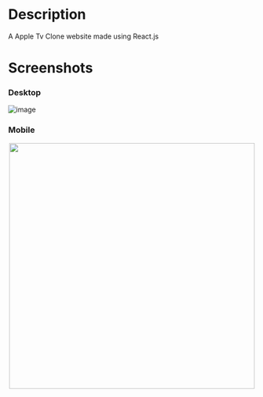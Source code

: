 # Description
A Apple Tv Clone website made using React.js
# Screenshots
### Desktop
![image](https://user-images.githubusercontent.com/104687128/198219589-2a909d34-0ac2-40d5-84c9-2ae2ad9e683d.png)
### Mobile
<p align="center">
<img src="https://user-images.githubusercontent.com/104687128/198219707-d2987b25-e7f3-4dcb-883c-828d967b89cb.jpg" width="500">
</p>